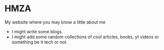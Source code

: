 # HMZA

My website where you may know a little about me

- I might write some blogs.
- I might add some random collections of cool articles, books, yt videos or something be it tech or not.

